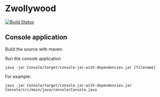 # Zwollywood

[![Build Status](https://travis-ci.org/Taronyuu/WindesheimTechnologieProject.svg?branch=master)](https://travis-ci.org/Taronyuu/WindesheimTechnologieProject)

## Console application
Build the source with maven.

Run the console application

```
java -jar Console/target/console-jar-with-dependencies.jar [filename] 
```

For example:

```
java -jar Console/target/console-jar-with-dependencies.jar Console/src/main/java/console/Console.java 
```
